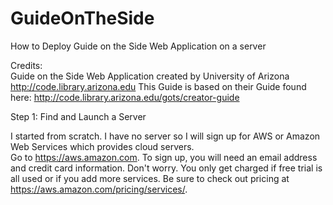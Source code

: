 # GuideOnTheSide
How to Deploy Guide on the Side Web Application on a server

Credits:    
Guide on the Side Web Application created by University of Arizona
http://code.library.arizona.edu
This Guide is based on their Guide found here:
http://code.library.arizona.edu/gots/creator-guide

Step 1: Find and Launch a Server

I started from scratch. I have no server so I will sign up for AWS or Amazon Web Services which provides cloud servers.  
Go to https://aws.amazon.com. To sign up, you will need an email address and credit card information. Don't worry. You only get charged if free trial is all used or if you add more services. Be sure to check out pricing at https://aws.amazon.com/pricing/services/. 

